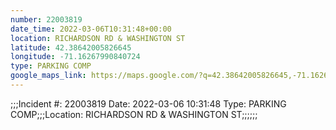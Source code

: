 ```yaml
---
number: 22003819
date_time: 2022-03-06T10:31:48+00:00
location: RICHARDSON RD & WASHINGTON ST
latitude: 42.38642005826645
longitude: -71.16267990840724
type: PARKING COMP
google_maps_link: https://maps.google.com/?q=42.38642005826645,-71.16267990840724
---
```


;;;Incident #: 22003819  Date: 2022-03-06 10:31:48   Type: PARKING COMP;;;Location: RICHARDSON RD & WASHINGTON ST;;;;;;
